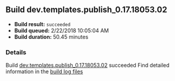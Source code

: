## Build dev.templates.publish_0.17.18053.02
- **Build result:** `succeeded`
- **Build queued:** 2/22/2018 10:05:04 AM
- **Build duration:** 50.45 minutes
### Details
Build [dev.templates.publish_0.17.18053.02](https://winappstudio.visualstudio.com/web/build.aspx?pcguid=a4ef43be-68ce-4195-a619-079b4d9834c2&builduri=vstfs%3a%2f%2f%2fBuild%2fBuild%2f25102) succeeded
Find detailed information in the [build log files](https://uwpctdiags.blob.core.windows.net/buildlogs/dev.templates.publish_0.17.18053.02_logs.zip)
